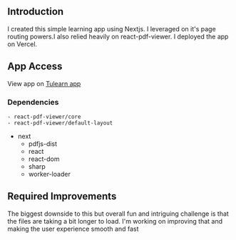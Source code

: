 
## Introduction
I created this simple learning app using Nextjs. I leveraged on it's page routing powers.I also relied heavily on react-pdf-viewer. I deployed the app on Vercel.

## App Access

View app on [Tulearn app](https://tulearn.vercel.app)


### Dependencies
	- react-pdf-viewer/core
	- react-pdf-viewer/default-layout
  - next
	- pdfjs-dist
	-  react
	- react-dom
	- sharp
	- worker-loader




## Required Improvements
The biggest downside to this but overall  fun and intriguing challenge is that the files are taking a bit longer to load. I'm working on improving that and making the user experience smooth and fast
